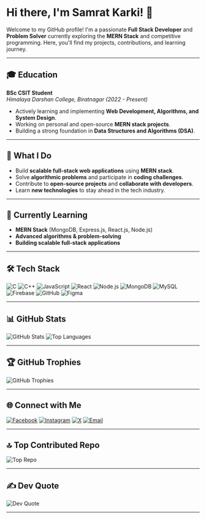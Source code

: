 # Hi there, I'm Samrat Karki! 👋

Welcome to my GitHub profile! I'm a passionate **Full Stack Developer** and **Problem Solver** currently exploring the **MERN Stack** and competitive programming. Here, you'll find my projects, contributions, and learning journey.

---

## 🎓 Education

 **BSc CSIT Student**  
*Himalaya Darshan College, Biratnagar (2022 - Present)*  
- Actively learning and implementing **Web Development, Algorithms, and System Design**.
- Working on personal and open-source **MERN stack projects**.
- Building a strong foundation in **Data Structures and Algorithms (DSA)**.

---

## 🚀 What I Do

- Build **scalable full-stack web applications** using **MERN stack**.
- Solve **algorithmic problems** and participate in **coding challenges**.
- Contribute to **open-source projects** and **collaborate with developers**.
- Learn **new technologies** to stay ahead in the tech industry.

---

## 🌱 Currently Learning

- **MERN Stack** (MongoDB, Express.js, React.js, Node.js)
- **Advanced algorithms & problem-solving**
- **Building scalable full-stack applications**

---

## 🛠 Tech Stack

![C](https://img.shields.io/badge/c-%2300599C.svg?style=flat&logo=c&logoColor=white)
![C++](https://img.shields.io/badge/c++-%2300599C.svg?style=flat&logo=c%2B%2B&logoColor=white)
![JavaScript](https://img.shields.io/badge/javascript-%23323330.svg?style=flat&logo=javascript&logoColor=%23F7DF1E)
![React](https://img.shields.io/badge/react-%2320232a.svg?style=flat&logo=react&logoColor=%2361DAFB)
![Node.js](https://img.shields.io/badge/node.js-%2343853D.svg?style=flat&logo=node.js&logoColor=white)
![MongoDB](https://img.shields.io/badge/mongodb-%234ea94b.svg?style=flat&logo=mongodb&logoColor=white)
![MySQL](https://img.shields.io/badge/mysql-%234479A1.svg?style=flat&logo=mysql&logoColor=white)
![Firebase](https://img.shields.io/badge/firebase-%23039BE5.svg?style=flat&logo=firebase)
![GitHub](https://img.shields.io/badge/github-%23121011.svg?style=flat&logo=github&logoColor=white)
![Figma](https://img.shields.io/badge/figma-%23F24E1E.svg?style=flat&logo=figma&logoColor=white)

---

## 📊 GitHub Stats

![GitHub Stats](https://github-readme-stats.vercel.app/api?username=ksamrat224&show_icons=true&theme=tokyonight)
![Top Languages](https://github-readme-stats.vercel.app/api/top-langs/?username=ksamrat224&layout=compact&theme=tokyonight)

---

## 🏆 GitHub Trophies

![GitHub Trophies](https://github-profile-trophy.vercel.app/?username=ksamrat224&theme=radical&margin-w=6&no-bg=true&no-frame=true)

---

## 🌐 Connect with Me

[![Facebook](https://img.shields.io/badge/Facebook-%231877F2.svg?logo=Facebook&logoColor=white)](https://facebook.com/ksamrat224) 
[![Instagram](https://img.shields.io/badge/Instagram-%23E4405F.svg?logo=Instagram&logoColor=white)](https://instagram.com/samrat_k26) 
[![X](https://img.shields.io/badge/X-black.svg?logo=X&logoColor=white)](https://x.com/samrat224) 
[![Email](https://img.shields.io/badge/Email-D14836?logo=gmail&logoColor=white)](mailto:samratkarki225@gmail.com)

---

## 🔝 Top Contributed Repo

![Top Repo](https://github-contributor-stats.vercel.app/api?username=ksamrat224&limit=5&theme=dark&combine_all_yearly_contributions=true)

---

## ✍️ Dev Quote

![Dev Quote](https://quotes-github-readme.vercel.app/api?type=horizontal&theme=radical)

---


